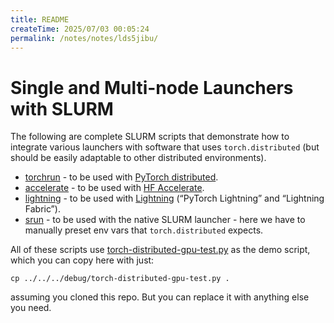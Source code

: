 ```yaml
---
title: README
createTime: 2025/07/03 00:05:24
permalink: /notes/notes/lds5jibu/
---
```

# Single and Multi-node Launchers with SLURM

The following are complete SLURM scripts that demonstrate how to integrate various launchers with software that uses `torch.distributed` (but should be easily adaptable to other distributed environments).

- [torchrun](torchrun-launcher.slurm) - to be used with [PyTorch distributed](https://github.com/pytorch/pytorch).
- [accelerate](accelerate-launcher.slurm) - to be used with [HF Accelerate](https://github.com/huggingface/accelerate).
- [lightning](lightning-launcher.slurm) - to be used with [Lightning](https://lightning.ai/) (“PyTorch Lightning” and “Lightning Fabric”).
- [srun](srun-launcher.slurm) - to be used with the native SLURM launcher - here we have to manually preset env vars that `torch.distributed` expects.

All of these scripts use [torch-distributed-gpu-test.py](../../../debug/torch-distributed-gpu-test.py) as the demo script, which you can copy here with just:
```
cp ../../../debug/torch-distributed-gpu-test.py .
```
assuming you cloned this repo. But you can replace it with anything else you need.

